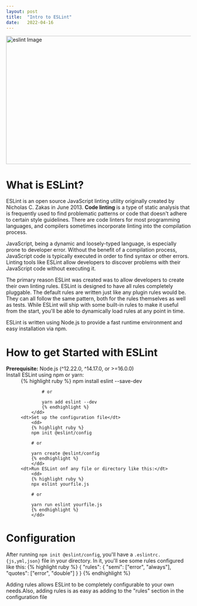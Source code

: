 ```yaml
---
layout: post
title:  "Intro to ESLint"
date:   2022-04-16
---
```

<html>
<head>
<meta charset="utf-8">
<title>Intro to ESLint</title>
<style></style>
</head>
<body>
<img src="https://res.cloudinary.com/practicaldev/image/fetch/s--dWcPMxnR--/c_imagga_scale,f_auto,fl_progressive,h_420,q_auto,w_1000/https://dev-to-uploads.s3.amazonaws.com/uploads/articles/hk083ugohb8gcuv8xt8t.png" alt="eslint Image" width="700" height="350">
<h1>What is ESLint? </h1>
<p>ESLint is an open source JavaScript linting utility originally created by Nicholas C. Zakas in June 2013. <b>Code linting</b> is a type of static analysis that is frequently used to find problematic patterns or code that doesn't adhere to certain style guidelines. There are code linters for most programming languages, and compilers sometimes incorporate linting into the compilation process.</p>
<p></p>
<p>JavaScript, being a dynamic and loosely-typed language, is especially prone to developer error. Without the benefit of a compilation process, JavaScript code is typically executed in order to find syntax or other errors. Linting tools like ESLint allow developers to discover problems with their JavaScript code without executing it.</p>
<p></p>
<p>The primary reason ESLint was created was to allow developers to create their own linting rules. ESLint is designed to have all rules completely pluggable. The default rules are written just like any plugin rules would be. They can all follow the same pattern, both for the rules themselves as well as tests. While ESLint will ship with some built-in rules to make it useful from the start, you'll be able to dynamically load rules at any point in time.</p>
<p></p>
<p>ESLint is written using Node.js to provide a fast runtime environment and easy installation via npm.</p>
<h1>How to get Started with ESLint</h1>
<dl>
    <dt><b>Prerequisite:</b> Node.js (^12.22.0, ^14.17.0, or >=16.0.0) </dt>
    <dt>Install ESLint using npm or yarn:</dt>
        <dd>{% highlight ruby %}
            npm install eslint --save-dev

            # or

            yarn add eslint --dev
            {% endhighlight %}
        </dd>
    <dt>Set up the configuration file</dt>
        <dd>
        {% highlight ruby %}
        npm init @eslint/config

        # or

        yarn create @eslint/config
        {% endhighlight %}
        </dd>
    <dt>Run ESLint onf any file or directory like this:</dt>
        <dd>
        {% highlight ruby %}
        npx eslint yourfile.js

        # or

        yarn run eslint yourfile.js
        {% endhighlight %}
        </dd>
</dl>
<h1>Configuration</h1>
<p>After running <code>npm init @eslint/config</code>, you'll have a <code>.eslintrc.{js,yml,json}</code> file in your directory. In it, you'll see some rules configured like this:
{% highlight ruby %}
{
    "rules": {
        "semi": ["error", "always"],
        "quotes": ["error", "double"]
    }
}
{% endhighlight %}
<p>Adding rules allows ESLint to be completely configurable to your own needs.Also, adding rules is as easy as adding to the "rules" section in the configuration file</p>

</body>

</html>
